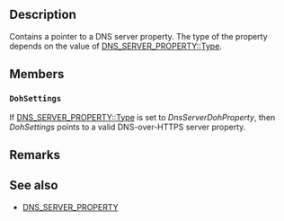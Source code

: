 ## Description

Contains a pointer to a DNS server property. The type of the property depends on the value of [DNS_SERVER_PROPERTY::Type](https://learn.microsoft.com/windows/win32/api/netioapi/ns-netioapi-dns_server_property).

## Members

### `DohSettings`

If [DNS_SERVER_PROPERTY::Type](https://learn.microsoft.com/windows/win32/api/netioapi/ns-netioapi-dns_server_property) is set to *DnsServerDohProperty*, then *DohSettings* points to a valid DNS-over-HTTPS server property.

## Remarks

## See also

* [DNS_SERVER_PROPERTY](https://learn.microsoft.com/windows/win32/api/netioapi/ns-netioapi-dns_server_property)